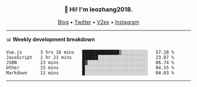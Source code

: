 <h3 align="center">👋 Hi! I'm leozhang2018.</h3>
<p align="center">
  <a href="https://code.leozhang2018.me">Blog</a> •
  <a href="https://twitter.com/leozhang2018">Twitter</a> •
  <a href="https://www.v2ex.com/member/leozhang">V2ex</a> •
  <a href="https://www.instagram.com/leozhanghere">Instagram</a>
</p>

-------

📊 **Weekly development breakdown**
<!--START_SECTION:waka-->
```text
Vue.js       3 hrs 16 mins   ██████████████▒░░░░░░░░░░   57.28 % 
JavaScript   1 hr 21 mins    ██████░░░░░░░░░░░░░░░░░░░   23.87 % 
JSON         23 mins         █▓░░░░░░░░░░░░░░░░░░░░░░░   06.74 % 
Other        15 mins         █░░░░░░░░░░░░░░░░░░░░░░░░   04.55 % 
Markdown     13 mins         █░░░░░░░░░░░░░░░░░░░░░░░░   04.03 % 
```
<!--END_SECTION:waka-->
-------
